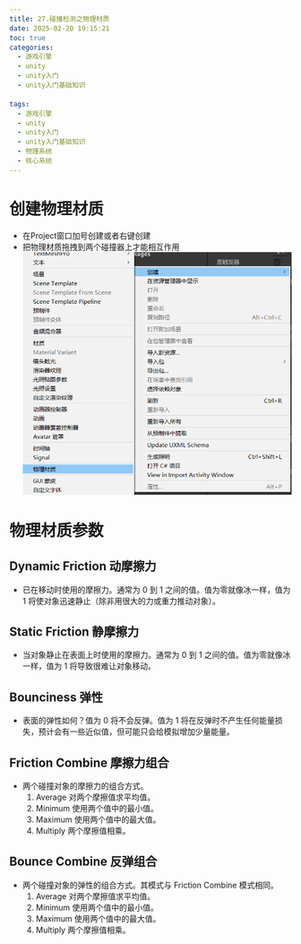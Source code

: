```yaml
---
title: 27.碰撞检测之物理材质
date: 2025-02-20 19:15:21
toc: true
categories:
  - 游戏引擎
  - unity
  - unity入门
  - unity入门基础知识

tags:
  - 游戏引擎
  - unity
  - unity入门
  - unity入门基础知识
  - 物理系统
  - 核心系统
---
```


# 创建物理材质
- 在Project窗口加号创建或者右键创建
- 把物理材质拖拽到两个碰撞器上才能相互作用
![](27.碰撞检测之物理材质/file-20250220191639388.png)


# 物理材质参数
## Dynamic Friction 动摩擦力
- 已在移动时使用的摩擦力。通常为 0 到 1 之间的值。值为零就像冰一样，值为 1 将使对象迅速静止（除非用很大的力或重力推动对象）。

## Static Friction 静摩擦力
- 当对象静止在表面上时使用的摩擦力。通常为 0 到 1 之间的值。值为零就像冰一样，值为 1 将导致很难让对象移动。

## Bounciness 弹性
- 表面的弹性如何？值为 0 将不会反弹。值为 1 将在反弹时不产生任何能量损失，预计会有一些近似值，但可能只会给模拟增加少量能量。

## Friction Combine 摩擦力组合
- 两个碰撞对象的摩擦力的组合方式。
    1. Average 对两个摩擦值求平均值。
    2. Minimum 使用两个值中的最小值。
    3. Maximum 使用两个值中的最大值。
    4. Multiply 两个摩擦值相乘。

## Bounce Combine 反弹组合
- 两个碰撞对象的弹性的组合方式。其模式与 Friction Combine 模式相同。
    1. Average 对两个摩擦值求平均值。
    2. Minimum 使用两个值中的最小值。
    3. Maximum 使用两个值中的最大值。
    4. Multiply 两个摩擦值相乘。